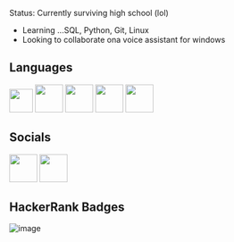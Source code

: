 

Status: Currently surviving high school (lol)
+ Learning ...SQL, Python, Git, Linux
+ Looking to collaborate ona  voice assistant for windows 

<!---
bravosickz/bravosickz is a ✨ special ✨ repository because its `README.md` (this file) appears on your GitHub profile.
You can click the Preview link to take a look at your changes.
--->
## Languages
<img width = 42px src="https://user-images.githubusercontent.com/108214552/189466210-30aefd3b-ea97-4210-9376-7c4914d7dd87.png"/>  <img width = 50px src="https://user-images.githubusercontent.com/108214552/189466218-1c0ee5db-9a00-478b-b591-f15aabcb0579.png"/> <img width = 50px src="https://user-images.githubusercontent.com/108214552/189466226-aa048a06-2bef-479a-b5df-c892e5a3d5e8.png"/> <img width = 50px src="https://user-images.githubusercontent.com/108214552/189466231-e665e0f7-0992-4c57-9d7f-fb7a888ca584.png"/> <img width = 50px src="https://brandslogos.com/wp-content/uploads/images/large/html-logo-black-and-white.png"/>



## Socials
<a href = "https://hackerrank.com/Oreliuz"><img src = "https://upload.wikimedia.org/wikipedia/commons/thumb/4/40/HackerRank_Icon-1000px.png/900px-HackerRank_Icon-1000px.png" height = "50px" width = auto></a>
<a href = "https://discord.gg/49JKZfABrn"><img src = "https://imgs.search.brave.com/Lz9L40xvAj-ZA0PFIETWaIoM-xUCyzQTlS0M_FvdKJw/rs:fit:894:894:1/g:ce/aHR0cHM6Ly93YWxs/cGFwZXJjYXZlLmNv/bS93cC93cDg3NjE3/MTIuanBn" height = "50px" width = auto></a>
## HackerRank Badges
![image](https://user-images.githubusercontent.com/108214552/187447321-74818289-826a-4f01-9a8c-76f93c3b3268.png)
